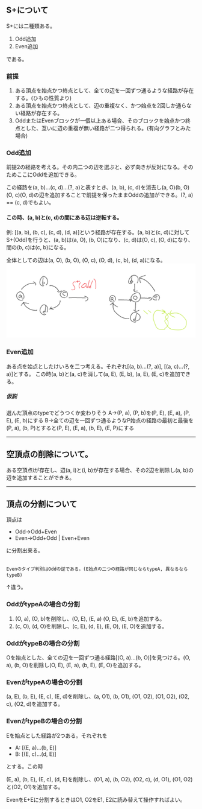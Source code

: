 ## S+について

S+には二種類ある。
1. Odd追加
2. Even追加

である。

### 前提
1. ある頂点を始点かつ終点として、全ての辺を一回ずつ通るような経路が存在する。(ひもの性質より)
2. ある頂点を始点かつ終点として、辺の重複なく、かつ始点を2回しか通らない経路が存在する。
3. OddまたはEvenブロックが一個以上ある場合、そのブロックを始点かつ終点とした、互いに辺の重複が無い経路が二つ得られる。(有向グラフとみた場合)


### Odd追加
前提2の経路を考える。その内二つの辺を選ぶと、必ず向きが反対になる。そのためここにOddを追加できる。

この経路を(a, b)...(c, d)...(?, a)と表すとき、(a, b), (c, d)を消去し(a, O)(b, O) (O, c)(O, d)の辺を追加することで前提を保ったままOddの追加ができる。(?, a) == (c, d)でもよい。


#### この時、(a, b)と(c, d)の間にある辺は逆転する。

例: [(a, b), (b, c), (c, d), (d, a)]という経路が存在する。(a, b)と(c, d)に対してS+(Odd)を行うと、(a, b)は(a, O), (b, O)になり、(c, d)は(O, c), (O, d)になり、間の(b, c)は(c, b)になる。

全体としての辺は(a, O), (b, O), (O, c), (O, d), (c, b), (d, a)になる。
![sample_of_Splus_Odd](../images/考察/sample-of-splus-odd.png)

### Even追加
ある点を始点としたけいろを二つ考える。それぞれ[(a, b)...(?, a)], [(a, c)...(?, a)]とする。
この時(a, b)と(a, c)を消して(a, E), (E, b), (a, E), (E, c)を追加できる。

##### 仮説
選んだ頂点のtypeでどうつくか変わりそう
A→(P, a), (P, b)を(P, E), (E, a), (P, E), (E, b)にする
B→全ての辺を一回ずつ通るようなP始点の経路の最初と最後を(P, a), (b, P)とすると(P, E), (E, a), (b, E), (E, P)にする

---

## 空頂点の削除について。
ある空頂点iが存在し、辺(a, i)と(i, b)が存在する場合、その2辺を削除し(a, b)の辺を追加することができる。

---

## 頂点の分割について
頂点は
+ Odd→Odd+Even
+ Even→Odd+Odd | Even+Even

に分割出来る。

```まずはOddのタイプを判別する必要がある。typeAとtypeBである。そのOを始点にした経路を二つ用意し、それらが異なるならtypeA, 同じならtypeBである。

Evenのタイプ判別はOddの逆である。(E始点の二つの経路が同じならtypeA, 異なるならtypeB)
```

↑違う。

### OddがtypeAの場合の分割
1. (O, a), (O, b)を削除し、(O, E), (E, a) (O, E), (E, b)を追加する。
2. (c, O), (d, O)を削除し、(c, E), (d, E), (E, O), (E, O)を追加する。
 
### OddがtypeBの場合の分割
Oを始点とした、全ての辺を一回ずつ通る経路[(O, a)...(b, O)]を見つける。(O, a), (b, O)を削除し(O, E), (E, a), (b, E), (E, O)を追加する。


### EvenがtypeAの場合の分割
(a, E), (b, E), (E, c), (E, d)を削除し、(a, O1), (b, O1), (O1, O2), (O1, O2), (O2, c), (O2, d)を追加する。

### EvenがtypeBの場合の分割
Eを始点とした経路が2つある。それぞれを
+ A: [(E, a)...(b, E)]
+ B: [(E, c)...(d, E)]

とする。この時

(E, a), (b, E), (E, c), (d, E)を削除し、(O1, a), (b, O2), (O2, c), (d, O1), (O1, O2)と(O2, O1)を追加する。


EvenをE+Eに分割するときはO1, O2をE1, E2に読み替えて操作すればよい。